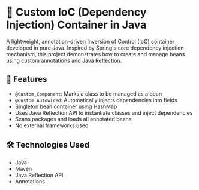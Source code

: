 # 🧰 Custom IoC (Dependency Injection) Container in Java

A lightweight, annotation-driven Inversion of Control (IoC) container developed in pure Java. Inspired by Spring's core dependency injection mechanism, this project demonstrates how to create and manage beans using custom annotations and Java Reflection.

## 🚀 Features

- `@Custom_Component`: Marks a class to be managed as a bean
- `@Custom_Autowired`: Automatically injects dependencies into fields
- Singleton bean container using HashMap
- Uses Java Reflection API to instantiate classes and inject dependencies
- Scans packages and loads all annotated beans
- No external frameworks used

## 🛠 Technologies Used

- Java
- Maven
- Java Reflection API
- Annotations
